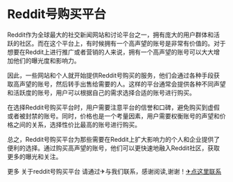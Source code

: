 # Reddit号购买平台

Reddit作为全球最大的社交新闻网站和讨论平台之一，拥有庞大的用户群体和活跃的社区。而在这个平台上，有时候拥有一个高声望的账号是非常有价值的。对于想要在Reddit上进行推广或者营销的人来说，拥有一个高声望的账号可以大大增加他们的曝光度和影响力。

因此，一些网站和个人就开始提供Reddit号购买的服务，他们会通过各种手段获取高声望的账号，然后转手出售给需要的人。这样的平台通常会提供各种不同声望和活跃度的账号，用户可以根据自己的需求选择合适的账号进行购买。

在选择Reddit号购买平台时，用户需要注意平台的信誉和口碑，避免购买到虚假或者被封禁的账号。同时，价格也是一个考量因素，用户需要权衡账号的声望和价格之间的关系，选择性价比最高的账号进行购买。

总之，Reddit号购买平台为那些需要在Reddit上扩大影响力的个人和企业提供了便利的选择。通过购买高声望的账号，他们可以更快速地融入Reddit社区，获取更多的曝光和关注。

更多 关于reddit号购买平台 请通过✈与我们联系，感谢阅读,谢谢！[✈点这里联系](https://b.k02.cc)